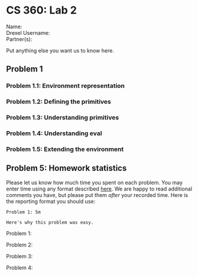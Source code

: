 # CS 360: Lab 2

Name:  
Drexel Username:  
Partner(s):  

Put anything else you want us to know here.

## Problem 1

### Problem 1.1: Environment representation

### Problem 1.2: Defining the primitives

### Problem 1.3: Understanding primitives

### Problem 1.4: Understanding eval

### Problem 1.5: Extending the environment

## Problem 5: Homework statistics

Please let us know how much time you spent on each problem. You may enter time using any format described [here](https://github.com/wroberts/pytimeparse). We are happy to read additional comments you have, but please put them *after* your recorded time. Here is the reporting format you should use:

```
Problem 1: 5m

Here's why this problem was easy.
```

Problem 1:

Problem 2:

Problem 3:

Problem 4:
